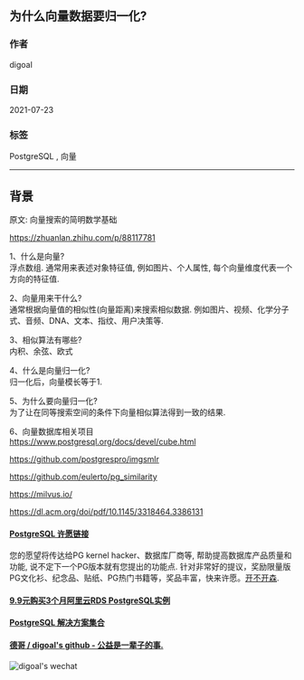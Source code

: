## 为什么向量数据要归一化?   
  
### 作者  
digoal  
  
### 日期  
2021-07-23  
  
### 标签  
PostgreSQL , 向量  
  
----  
  
## 背景  
  
原文: 向量搜索的简明数学基础  
  
https://zhuanlan.zhihu.com/p/88117781  
  
1、什么是向量?  
浮点数组. 通常用来表述对象特征值, 例如图片、个人属性, 每个向量维度代表一个方向的特征值.   
  
2、向量用来干什么?  
通常根据向量值的相似性(向量距离)来搜索相似数据. 例如图片、视频、化学分子式、音频、DNA、文本、指纹、用户决策等.    
  
3、相似算法有哪些?  
内积、余弦、欧式  
  
4、什么是向量归一化?  
归一化后，向量模长等于1.   
  
5、为什么要向量归一化?  
为了让在同等搜索空间的条件下向量相似算法得到一致的结果.   
  
6、向量数据库相关项目  
https://www.postgresql.org/docs/devel/cube.html  
  
https://github.com/postgrespro/imgsmlr  
  
https://github.com/eulerto/pg_similarity  
  
https://milvus.io/  
  
https://dl.acm.org/doi/pdf/10.1145/3318464.3386131  
  
  
#### [PostgreSQL 许愿链接](https://github.com/digoal/blog/issues/76 "269ac3d1c492e938c0191101c7238216")
您的愿望将传达给PG kernel hacker、数据库厂商等, 帮助提高数据库产品质量和功能, 说不定下一个PG版本就有您提出的功能点. 针对非常好的提议，奖励限量版PG文化衫、纪念品、贴纸、PG热门书籍等，奖品丰富，快来许愿。[开不开森](https://github.com/digoal/blog/issues/76 "269ac3d1c492e938c0191101c7238216").  
  
  
#### [9.9元购买3个月阿里云RDS PostgreSQL实例](https://www.aliyun.com/database/postgresqlactivity "57258f76c37864c6e6d23383d05714ea")
  
  
#### [PostgreSQL 解决方案集合](https://yq.aliyun.com/topic/118 "40cff096e9ed7122c512b35d8561d9c8")
  
  
#### [德哥 / digoal's github - 公益是一辈子的事.](https://github.com/digoal/blog/blob/master/README.md "22709685feb7cab07d30f30387f0a9ae")
  
  
![digoal's wechat](../pic/digoal_weixin.jpg "f7ad92eeba24523fd47a6e1a0e691b59")
  
